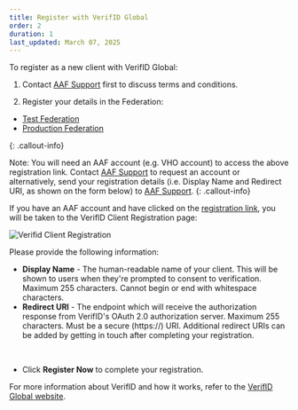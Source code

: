 ```yaml
---
title: Register with VerifID Global
order: 2
duration: 1
last_updated: March 07, 2025
---
```


To register as a new client with VerifID Global:

1. Contact [AAF Support](mailto:support@aaf.edu.au) first to discuss terms and conditions.

2. Register your details in the Federation:
- [Test Federation](https://manager.test.aaf.edu.au/verifid/register)
- [Production Federation](https://manager.aaf.edu.au/verifid/register)

{: .callout-info}

Note: You will need an AAF account (e.g. VHO account) to access the above registration link. Contact [AAF Support](mailto:support@aaf.edu.au) to request an account or alternatively, send your registration details (i.e. Display Name and Redirect URI, as shown on the form below) to [AAF Support](mailto:support@aaf.edu.au).
{: .callout-info}

If you have an AAF account and have clicked on the [registration link](https://manager.aaf.edu.au/verifid/register), you will be taken to the VerifID Client Registration page:

![Verifid Client Registration](/assets/images/connect-with-verifid/verifid-client-registration.png)


Please provide the following information:

<ul class="list-group">
  <li class="list-group-item"><strong>Display Name</strong> - The human-readable name of your client. This will be shown to 
users when they're prompted to consent to verification. Maximum 255 characters. Cannot begin or end with 
whitespace characters.</li>
  <li class="list-group-item"><strong>Redirect URI</strong> - The endpoint which will receive the authorization response from VerifID's OAuth 2.0 authorization server. Maximum 255 characters. Must be a secure (https://) URI. Additional redirect URIs can be added by getting in touch after completing your registration.</li>
</ul>

<br>

- Click **Register Now** to complete your registration.

For more information about VerifID and how it works, refer to the [VerifID Global website](https://verifid.com.au/#focus).